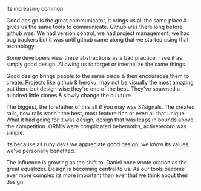 Its increasing common 

Good design is the great communicator, it brings us all the same place & gives us the same tools to communicate. 
Github was there long before github was. We had version control, we had project management, we had bug trackers but it was until github came along that we started using that technology.

Some developers view these abstractions as a bad practice, I see it as simply good design. Allowing us to forget or internalize the same things.

Good design brings people to the same place & then encourages them to create. Projects like github & heroku, may not be visually the most amazing out there but design wise they're one of the best. They've spawned a hundred little clones & slowly change the culuture.


The biggest, the forefather of this all if you may was 37signals. The created rails, now rails wasn't the best, most feature rich or even all that unique. What it had going for it was design, design that was leaps in bounds above the competition. ORM's were complicated behemoths, activerecord was simple. 


Its because as ruby devs we appreciate good design, we know its values, we've personally benefited. 

The influence is growing as the shift to. Daniel once wrote oration as the great equalozer. Design is becoming central to us. As our tools become ever more complex its more important than ever that we think about their design. 